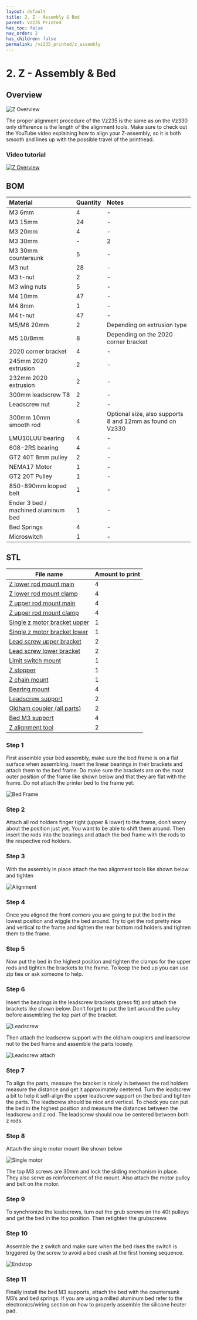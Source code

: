 ```yaml
---
layout: default
title: 2. Z - Assembly & Bed
parent: Vz235 Printed
has_toc: false
nav_order: 2
has_children: false
permalink: /vz235_printed/z_assembly
---
```


# 2. Z - Assembly & Bed

## Overview

![Z Overview](../assets/images/manual/vz235_printed/z_assembly/overview.png)

The proper alignment procedure of the Vz235 is the same as on the Vz330 only difference is the length of the alignment tools. Make sure to check out the YouTube video explaining how to align your Z-assembly, so it is both smooth and lines up with the possible travel of the printhead.

### Video tutorial

[![Z Overview](../assets/images/manual/vz235_printed/z_assembly/z_assembly_video.png)](https://www.youtube.com/watch?v=JvF-UNoDB_I "Z Overview")

## BOM

| Material                            | Quantity | Notes                                                     |
|:------------------------------------|:---------|:----------------------------------------------------------|
| M3 6mm                              | 4        | -                                                         |
| M3 15mm                             | 24       | -                                                         |
| M3 20mm                             | 4        | -                                                         |
| M3 30mm                             | -        | 2                                                         |
| M3 30mm countersunk                 | 5        | -                                                         |
| M3 nut                              | 28       | -                                                         |
| M3 t-nut                            | 2        | -                                                         |
| M3 wing nuts                        | 5        | -                                                         |
| M4 10mm                             | 47       | -                                                         |
| M4 8mm                              | 1        | -                                                         |
| M4 t-nut                            | 47       | -                                                         |
| M5/M6 20mm                          | 2        | Depending on extrusion type                               |
| M5 10/8mm                           | 8        | Depending on the 2020 corner bracket                      |
| 2020 corner bracket                 | 4        | -                                                         |
| 245mm 2020 extrusion                | 2        | -                                                         |
| 232mm 2020 extrusion                | 2        | -                                                         |
| 300mm leadscrew T8                  | 2        | -                                                         |
| Leadscrew nut                       | 2        | -                                                         |
| 300mm 10mm smooth rod               | 4        | Optional size, also supports 8 and 12mm as found on Vz330|
| LMU10LUU bearing                    | 4        | -                                                         |
| 608-2RS bearing                     | 4        | -                                                         |
| GT2 40T 8mm pulley                  | 2        | -                                                         |
| NEMA17 Motor                        | 1        | -                                                         |
| GT2 20T Pulley                      | 1        | -                                                         |
| 850-890mm looped belt               | 1        | -                                                         |
| Ender 3 bed / machined aluminum bed | 1        | -                                                         |
| Bed Springs                         | 4        | -                                                         |
| Microswitch                         | 1        | -                                                         |

## STL

| File name                                                                                                                                                  | Amount to print |
|------------------------------------------------------------------------------------------------------------------------------------------------------------|-----------------|
| <a href="https://github.com/VzBoT3D/VzBoT-Vz235/blob/main/Assemblies%20%26%20STL/Frame/Frame%20brace.stl" target="_blank">Z lower rod mount main</a>       | 4               |
| <a href="https://github.com/VzBoT3D/VzBoT-Vz235/blob/main/Assemblies%20%26%20STL/Frame/Frame%20brace.stl" target="_blank">Z lower rod mount clamp</a>      | 4               |
| <a href="https://github.com/VzBoT3D/VzBoT-Vz235/blob/main/Assemblies%20%26%20STL/Frame/Frame%20brace.stl" target="_blank">Z upper rod mount main</a>       | 4               |
| <a href="https://github.com/VzBoT3D/VzBoT-Vz235/blob/main/Assemblies%20%26%20STL/Frame/Frame%20brace.stl" target="_blank">Z upper rod mount clamp</a>      | 4               |
| <a href="https://github.com/VzBoT3D/VzBoT-Vz235/blob/main/Assemblies%20%26%20STL/Frame/Frame%20brace.stl" target="_blank">Single z motor bracket upper</a> | 1               |
| <a href="https://github.com/VzBoT3D/VzBoT-Vz235/blob/main/Assemblies%20%26%20STL/Frame/Frame%20brace.stl" target="_blank">Single z motor bracket lower</a> | 1               |
| <a href="https://github.com/VzBoT3D/VzBoT-Vz235/blob/main/Assemblies%20%26%20STL/Frame/Frame%20brace.stl" target="_blank">Lead screw upper bracket</a>     | 2               |
| <a href="https://github.com/VzBoT3D/VzBoT-Vz235/blob/main/Assemblies%20%26%20STL/Frame/Frame%20brace.stl" target="_blank">Lead screw lower bracket</a>     | 2               |
| <a href="https://github.com/VzBoT3D/VzBoT-Vz235/blob/main/Assemblies%20%26%20STL/Frame/Frame%20brace.stl" target="_blank">Limit switch mount</a>           | 1               |
| <a href="https://github.com/VzBoT3D/VzBoT-Vz235/blob/main/Assemblies%20%26%20STL/Frame/Frame%20brace.stl" target="_blank">Z stopper</a>                    | 1               |
| <a href="https://github.com/VzBoT3D/VzBoT-Vz235/blob/main/Assemblies%20%26%20STL/Frame/Frame%20brace.stl" target="_blank">Z chain mount</a>                | 1               |
| <a href="https://github.com/VzBoT3D/VzBoT-Vz235/blob/main/Assemblies%20%26%20STL/Frame/Frame%20brace.stl" target="_blank">Bearing mount</a>                | 4               |
| <a href="https://github.com/VzBoT3D/VzBoT-Vz235/blob/main/Assemblies%20%26%20STL/Frame/Frame%20brace.stl" target="_blank">Leadscrew support</a>            | 2               |
| <a href="https://github.com/VzBoT3D/VzBoT-Vz235/blob/main/Assemblies%20%26%20STL/Frame/Frame%20brace.stl" target="_blank">Oldham coupler (all parts)</a>   | 2               |
| <a href="https://github.com/VzBoT3D/VzBoT-Vz235/blob/main/Assemblies%20%26%20STL/Frame/Frame%20brace.stl" target="_blank">Bed M3 support</a>               | 4               |
| <a href="https://github.com/VzBoT3D/VzBoT-Vz235/blob/main/Assemblies%20%26%20STL/Frame/Frame%20brace.stl" target="_blank">Z alignment tool</a>             | 2               |

### Step 1

First assemble your bed assembly, make sure the bed frame is on a flat surface when assembling. Insert the linear bearings in their brackets and attach them to the bed frame. Do make sure the brackets are on the most outer position of the frame like shown below and that they are flat with the frame. Do not attach the printer bed to the frame yet.

![Bed Frame](../assets/images/manual/vz235_printed/z_assembly/bed_frame.png)

### Step 2

Attach all rod holders finger tight (upper & lower) to the frame, don’t worry about the position just yet. You want to be able to shift them around. Then insert the rods into the bearings and attach the bed frame with the rods to the respective rod holders.

### Step 3

With the assembly in place attach the two alignment tools like shown below and tighten

![Alignment](../assets/images/manual/vz235_printed/z_assembly/alignment.png)

### Step 4

Once you aligned the front corners you are going to put the bed in the lowest position and wiggle the bed around. Try to get the rod pretty nice and vertical to the frame and tighten the rear bottom rod holders and tighten them to the frame.

### Step 5

Now put the bed in the highest position and tighten the clamps for the upper rods and tighten the brackets to the frame. To keep the bed up you can use zip ties or ask someone to help.

### Step 6

Insert the bearings in the leadscrew brackets (press fit) and attach the brackets like shown below. Don’t forget to put the belt around the pulley before assembling the top part of the bracket.

![Leadscrew](../assets/images/manual/vz235_printed/z_assembly/leadscrew.png)

Then attach the leadscrew support with the oldham couplers and leadscrew nut to the bed frame and assemble the parts loosely.

![Leadscrew attach](../assets/images/manual/vz235_printed/z_assembly/leadscrew_attach.png)

### Step 7

To align the parts, measure the bracket is nicely in between the rod holders measure the distance and get it approximately centered. Turn the leadscrew a bit to help it self-align the upper leadscrew support on the bed and tighten the parts. The leadscrew should be nice and vertical. To check you can put the bed in the highest position and measure the distances between the leadscrew and z rod. The leadscrew should now be centered between both z rods.

### Step 8

Attach the single motor mount like shown below

![Single motor](../assets/images/manual/vz235_printed/z_assembly/single_motor.png)

The top M3 screws are 30mm and lock the sliding mechanism in place. They also serve as reinforcement of the mount. Also attach the motor pulley and belt on the motor.

### Step 9

To synchronize the leadscrews, turn out the grub screws on the 40t pulleys and get the bed in the top position. Then retighten the grubscrews

### Step 10

Assemble the z switch and make sure when the bed rises the switch is triggered by the screw to avoid a bed crash at the first homing sequence.

![Endstop](../assets/images/manual/vz235_printed/z_assembly/endstop.png)

### Step 11

Finally install the bed M3 supports, attach the bed with the countersunk M3’s and bed springs. If you are using a milled aluminum bed refer to the electronics/wiring section on how to properly assemble the silicone heater pad.
